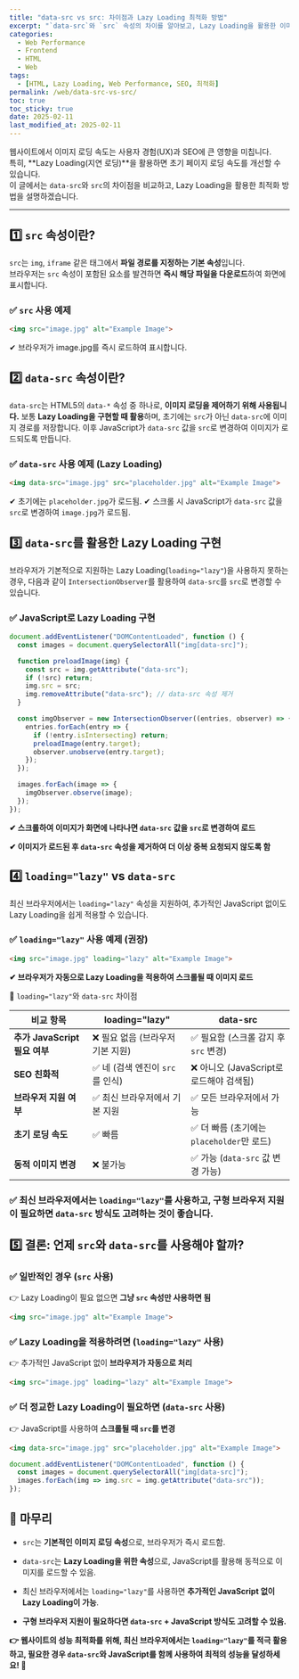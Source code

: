 ```yaml
---
title: "data-src vs src: 차이점과 Lazy Loading 최적화 방법"
excerpt: "`data-src`와 `src` 속성의 차이를 알아보고, Lazy Loading을 활용한 이미지 최적화 방법을 코드 예제와 함께 설명합니다."
categories:
  - Web Performance
  - Frontend
  - HTML
  - Web
tags:
  - [HTML, Lazy Loading, Web Performance, SEO, 최적화]
permalink: /web/data-src-vs-src/
toc: true
toc_sticky: true
date: 2025-02-11
last_modified_at: 2025-02-11
---
```


웹사이트에서 이미지 로딩 속도는 사용자 경험(UX)과 SEO에 큰 영향을 미칩니다.  
특히, **Lazy Loading(지연 로딩)**을 활용하면 초기 페이지 로딩 속도를 개선할 수 있습니다.  
이 글에서는 `data-src`와 `src`의 차이점을 비교하고, Lazy Loading을 활용한 최적화 방법을 설명하겠습니다.  

---

## 1️⃣ `src` 속성이란?  

`src`는 `img`, `iframe` 같은 태그에서 **파일 경로를 지정하는 기본 속성**입니다.  
브라우저는 `src` 속성이 포함된 요소를 발견하면 **즉시 해당 파일을 다운로드**하여 화면에 표시합니다.  

### ✅ `src` 사용 예제  

```html
<img src="image.jpg" alt="Example Image">
```
✔ 브라우저가 image.jpg를 즉시 로드하여 표시합니다.

## 2️⃣ `data-src` 속성이란?
`data-src`는 HTML5의 `data-*` 속성 중 하나로, **이미지 로딩을 제어하기 위해 사용됩니다.**
보통 **Lazy Loading을 구현할 때 활용**하며, 초기에는 `src`가 아닌 `data-src`에 이미지 경로를 저장합니다.
이후 JavaScript가 `data-src` 값을 `src`로 변경하여 이미지가 로드되도록 만듭니다.

### ✅ `data-src` 사용 예제 (Lazy Loading)

```html
<img data-src="image.jpg" src="placeholder.jpg" alt="Example Image">
```
✔ 초기에는 `placeholder.jpg`가 로드됨.
✔ 스크롤 시 JavaScript가 `data-src` 값을 `src`로 변경하여 `image.jpg`가 로드됨.

## 3️⃣ `data-src`를 활용한 Lazy Loading 구현
브라우저가 기본적으로 지원하는 Lazy Loading(`loading="lazy"`)을 사용하지 못하는 경우,
다음과 같이 `IntersectionObserver`를 활용하여 `data-src`를 `src`로 변경할 수 있습니다.

### ✅ JavaScript로 Lazy Loading 구현

```Javascript
document.addEventListener("DOMContentLoaded", function () {
  const images = document.querySelectorAll("img[data-src]");

  function preloadImage(img) {
    const src = img.getAttribute("data-src");
    if (!src) return;
    img.src = src;
    img.removeAttribute("data-src"); // data-src 속성 제거
  }

  const imgObserver = new IntersectionObserver((entries, observer) => {
    entries.forEach(entry => {
      if (!entry.isIntersecting) return;
      preloadImage(entry.target);
      observer.unobserve(entry.target);
    });
  });

  images.forEach(image => {
    imgObserver.observe(image);
  });
});
```

**✔ 스크롤하여 이미지가 화면에 나타나면 `data-src` 값을 `src`로 변경하여 로드**

**✔ 이미지가 로드된 후 `data-src` 속성을 제거하여 더 이상 중복 요청되지 않도록 함**

## 4️⃣ `loading="lazy"` vs `data-src`
최신 브라우저에서는 `loading="lazy"` 속성을 지원하여,
추가적인 JavaScript 없이도 Lazy Loading을 쉽게 적용할 수 있습니다.

### ✅ `loading="lazy"` 사용 예제 (권장)

```html
<img src="image.jpg" loading="lazy" alt="Example Image">
```
**✔ 브라우저가 자동으로 Lazy Loading을 적용하여 스크롤될 때 이미지 로드**


🔹 `loading="lazy"`와 `data-src` 차이점

| **비교 항목**	| **loading="lazy"** | **data-src** |
|-----------|----------------|----------|
**추가 JavaScript 필요 여부**	| ❌ 필요 없음 (브라우저 기본 지원) |	✅ 필요함 (스크롤 감지 후 `src` 변경) |
**SEO 친화적**	| ✅ 네 (검색 엔진이 `src`를 인식)	| ❌ 아니오 (JavaScript로 로드해야 검색됨) |
**브라우저 지원 여부**	| ✅ 최신 브라우저에서 기본 지원	| ✅ 모든 브라우저에서 가능 |
**초기 로딩 속도**	| ✅ 빠름	| ✅ 더 빠름 (초기에는 `placeholder`만 로드) |
**동적 이미지 변경**	| ❌ 불가능	| ✅ 가능 (`data-src` 값 변경 가능) |

### ✅ 최신 브라우저에서는 `loading="lazy"`를 사용하고, 구형 브라우저 지원이 필요하면 `data-src` 방식도 고려하는 것이 좋습니다.

## 5️⃣ 결론: 언제 `src`와 `data-src`를 사용해야 할까?
### ✅ 일반적인 경우 (`src` 사용)
👉 Lazy Loading이 필요 없으면 **그냥 `src` 속성만 사용하면 됨**

```html
<img src="image.jpg" alt="Example Image">
```

### ✅ Lazy Loading을 적용하려면 (`loading="lazy"` 사용)
👉 추가적인 JavaScript 없이 **브라우저가 자동으로 처리**

```html
<img src="image.jpg" loading="lazy" alt="Example Image">
```

### ✅ 더 정교한 Lazy Loading이 필요하면 (`data-src` 사용)
👉 JavaScript를 사용하여 **스크롤될 때 `src`를 변경**

```html
<img data-src="image.jpg" src="placeholder.jpg" alt="Example Image">
```

```js
document.addEventListener("DOMContentLoaded", function () {
  const images = document.querySelectorAll("img[data-src]");
  images.forEach(img => img.src = img.getAttribute("data-src"));
});
```

## 🚀 마무리
- `src`는 **기본적인 이미지 로딩 속성**으로, 브라우저가 즉시 로드함.

- `data-src`는 **Lazy Loading을 위한 속성**으로, JavaScript를 활용해 동적으로 이미지를 로드할 수 있음.

- 최신 브라우저에서는 `loading="lazy"`를 사용하면 **추가적인 JavaScript 없이 Lazy Loading이 가능**.

- **구형 브라우저 지원이 필요하다면 `data-src` + JavaScript 방식도 고려할 수 있음.**

**👉 웹사이트의 성능 최적화를 위해, 최신 브라우저에서는 `loading="lazy"`를 적극 활용하고,
필요한 경우 `data-src`와 JavaScript를 함께 사용하여 최적의 성능을 달성하세요! 🚀**
